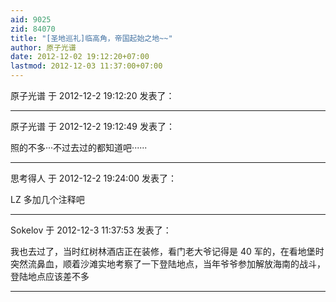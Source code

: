 ```yaml
---
aid: 9025
zid: 84070
title: "[圣地巡礼]临高角，帝国起始之地~~"
author: 原子光谱
date: 2012-12-02 19:12:20+07:00
lastmod: 2012-12-03 11:37:00+07:00
---
```


原子光谱 于 2012-12-2 19:12:20 发表了：

---

原子光谱 于 2012-12-2 19:12:49 发表了：

照的不多···不过去过的都知道吧······

---

思考得人 于 2012-12-2 19:24:00 发表了：

LZ 多加几个注释吧

---

Sokelov 于 2012-12-3 11:37:53 发表了：

我也去过了，当时红树林酒店正在装修，看门老大爷记得是 40 军的，在看地堡时突然流鼻血，顺着沙滩实地考察了一下登陆地点，当年爷爷参加解放海南的战斗，登陆地点应该差不多

---
